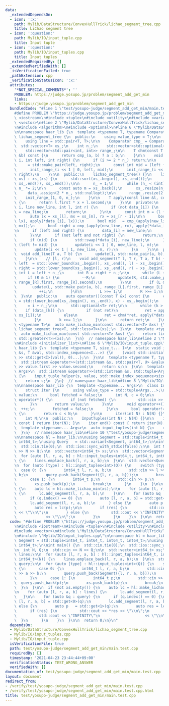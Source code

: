 ```yaml
---
data:
  _extendedDependsOn:
  - icon: ':x:'
    path: Mylib/DataStructure/ConvexHullTrick/lichao_segment_tree.cpp
    title: LiChao segment tree
  - icon: ':question:'
    path: Mylib/IO/input_tuple.cpp
    title: Input tuple
  - icon: ':question:'
    path: Mylib/IO/input_tuples.cpp
    title: Input tuples
  _extendedRequiredBy: []
  _extendedVerifiedWith: []
  _isVerificationFailed: true
  _pathExtension: cpp
  _verificationStatusIcon: ':x:'
  attributes:
    '*NOT_SPECIAL_COMMENTS*': ''
    PROBLEM: https://judge.yosupo.jp/problem/segment_add_get_min
    links:
    - https://judge.yosupo.jp/problem/segment_add_get_min
  bundledCode: "#line 1 \"test/yosupo-judge/segment_add_get_min/main.test.cpp\"\n\
    #define PROBLEM \"https://judge.yosupo.jp/problem/segment_add_get_min\"\n\n#include\
    \ <iostream>\n#include <tuple>\n#include <utility>\n#include <variant>\n#include\
    \ <vector>\n#line 2 \"Mylib/DataStructure/ConvexHullTrick/lichao_segment_tree.cpp\"\
    \n#include <algorithm>\n#include <optional>\n#line 6 \"Mylib/DataStructure/ConvexHullTrick/lichao_segment_tree.cpp\"\
    \n\nnamespace haar_lib {\n  template <typename T, typename Comparator>\n  class\
    \ lichao_segment_tree {\n  public:\n    using value_type = T;\n\n  private:\n\
    \    using line = std::pair<T, T>;\n\n    Comparator cmp_ = Comparator();\n  \
    \  std::vector<T> xs_;\n    int n_;\n    std::vector<std::optional<line>> data_;\n\
    \    std::vector<std::pair<int, int>> range_;\n\n    T chm(const T &a, const T\
    \ &b) const {\n      return cmp_(a, b) ? a : b;\n    }\n\n    void init_range_(int\
    \ i, int left, int right) {\n      if (i >= 2 * n_) return;\n\n      range_[i]\
    \     = std::make_pair(left, right);\n      const int mid = (left + right) / 2;\n\
    \      init_range_(i << 1 | 0, left, mid);\n      init_range_(i << 1 | 1, mid,\
    \ right);\n    }\n\n  public:\n    lichao_segment_tree() {}\n    lichao_segment_tree(std::vector<T>\
    \ xs) : xs_(xs) {\n      std::sort(xs_.begin(), xs_.end());\n      xs_.erase(std::unique(xs_.begin(),\
    \ xs_.end()), xs_.end());\n\n      n_ = 1;\n      while (n_ < (int) xs_.size())\
    \ n_ *= 2;\n\n      const auto m = xs_.back();\n      xs_.resize(n_, m);\n\n \
    \     data_.assign(2 * n_, std::nullopt);\n\n      range_.resize(2 * n_);\n  \
    \    init_range_(1, 0, n_);\n    }\n\n    T apply(const line &l, const T &x) const\
    \ {\n      return l.first * x + l.second;\n    }\n\n  private:\n    void update(int\
    \ i, line new_line, int l, int r) {\n      if (not data_[i]) {\n        data_[i]\
    \ = new_line;\n        return;\n      }\n\n      const int m = (l + r) / 2;\n\n\
    \      auto lx = xs_[l], mx = xs_[m], rx = xs_[r - 1];\n\n      bool left  = cmp_(apply(new_line,\
    \ lx), apply(*data_[i], lx));\n      bool mid   = cmp_(apply(new_line, mx), apply(*data_[i],\
    \ mx));\n      bool right = cmp_(apply(new_line, rx), apply(*data_[i], rx));\n\
    \n      if (left and right) {\n        data_[i] = new_line;\n        return;\n\
    \      }\n\n      if (not left and not right) {\n        return;\n      }\n\n\
    \      if (mid) {\n        std::swap(*data_[i], new_line);\n      }\n\n      if\
    \ (left != mid) {\n        update(i << 1 | 0, new_line, l, m);\n      } else {\n\
    \        update(i << 1 | 1, new_line, m, r);\n      }\n    }\n\n  public:\n  \
    \  void add_line(T a, T b) {\n      update(1, std::make_pair(a, b), 0, n_);\n\
    \    }\n\n    // [l, r)\n    void add_segment(T l, T r, T a, T b) {\n      int\
    \ left  = std::lower_bound(xs_.begin(), xs_.end(), l) - xs_.begin();\n      int\
    \ right = std::lower_bound(xs_.begin(), xs_.end(), r) - xs_.begin();\n\n     \
    \ int L = left + n_;\n      int R = right + n_;\n\n      while (L < R) {\n   \
    \     if (R & 1) {\n          --R;\n          update(R, std::make_pair(a, b),\
    \ range_[R].first, range_[R].second);\n        }\n\n        if (L & 1) {\n   \
    \       update(L, std::make_pair(a, b), range_[L].first, range_[L].second);\n\
    \          ++L;\n        }\n\n        L >>= 1;\n        R >>= 1;\n      }\n  \
    \  }\n\n  public:\n    auto operator()(const T &x) const {\n      const int i\
    \ = std::lower_bound(xs_.begin(), xs_.end(), x) - xs_.begin();\n      int k  \
    \     = i + n_;\n\n      std::optional<T> ret;\n\n      while (k > 0) {\n    \
    \    if (data_[k]) {\n          if (not ret)\n            ret = apply(*data_[k],\
    \ xs_[i]);\n          else\n            ret = chm(*ret, apply(*data_[k], xs_[i]));\n\
    \        }\n        k >>= 1;\n      }\n\n      return ret;\n    }\n  };\n\n  template\
    \ <typename T>\n  auto make_lichao_min(const std::vector<T> &xs) {\n    return\
    \ lichao_segment_tree<T, std::less<T>>(xs);\n  }\n\n  template <typename T>\n\
    \  auto make_lichao_max(const std::vector<T> &xs) {\n    return lichao_segment_tree<T,\
    \ std::greater<T>>(xs);\n  }\n}  // namespace haar_lib\n#line 2 \"Mylib/IO/input_tuples.cpp\"\
    \n#include <initializer_list>\n#line 6 \"Mylib/IO/input_tuple.cpp\"\n\nnamespace\
    \ haar_lib {\n  template <typename T, size_t... I>\n  static void input_tuple_helper(std::istream\
    \ &s, T &val, std::index_sequence<I...>) {\n    (void) std::initializer_list<int>{(void(s\
    \ >> std::get<I>(val)), 0)...};\n  }\n\n  template <typename T, typename U>\n\
    \  std::istream &operator>>(std::istream &s, std::pair<T, U> &value) {\n    s\
    \ >> value.first >> value.second;\n    return s;\n  }\n\n  template <typename...\
    \ Args>\n  std::istream &operator>>(std::istream &s, std::tuple<Args...> &value)\
    \ {\n    input_tuple_helper(s, value, std::make_index_sequence<sizeof...(Args)>());\n\
    \    return s;\n  }\n}  // namespace haar_lib\n#line 8 \"Mylib/IO/input_tuples.cpp\"\
    \n\nnamespace haar_lib {\n  template <typename... Args>\n  class InputTuples {\n\
    \    struct iter {\n      using value_type = std::tuple<Args...>;\n      value_type\
    \ value;\n      bool fetched = false;\n      int N, c = 0;\n\n      value_type\
    \ operator*() {\n        if (not fetched) {\n          std::cin >> value;\n  \
    \      }\n        return value;\n      }\n\n      void operator++() {\n      \
    \  ++c;\n        fetched = false;\n      }\n\n      bool operator!=(iter &) const\
    \ {\n        return c < N;\n      }\n\n      iter(int N) : N(N) {}\n    };\n\n\
    \    int N;\n\n  public:\n    InputTuples(int N) : N(N) {}\n\n    iter begin()\
    \ const { return iter(N); }\n    iter end() const { return iter(N); }\n  };\n\n\
    \  template <typename... Args>\n  auto input_tuples(int N) {\n    return InputTuples<Args...>(N);\n\
    \  }\n}  // namespace haar_lib\n#line 10 \"test/yosupo-judge/segment_add_get_min/main.test.cpp\"\
    \n\nnamespace hl = haar_lib;\n\nusing Segment = std::tuple<int64_t, int64_t, int64_t,\
    \ int64_t>;\nusing Query   = std::variant<Segment, int64_t>;\n\nint main() {\n\
    \  std::cin.tie(0);\n  std::ios::sync_with_stdio(false);\n\n  int N, Q;\n  std::cin\
    \ >> N >> Q;\n\n  std::vector<int64_t> xs;\n\n  std::vector<Segment> lines;\n\n\
    \  for (auto [l, r, a, b] : hl::input_tuples<int64_t, int64_t, int64_t, int64_t>(N))\
    \ {\n    lines.emplace_back(l, r, a, b);\n  }\n\n  std::vector<Query> query;\n\
    \n  for (auto [type] : hl::input_tuples<int>(Q)) {\n    switch (type) {\n    \
    \  case 0: {\n        int64_t l, r, a, b;\n        std::cin >> l >> r >> a >>\
    \ b;\n        query.push_back(Segment({l, r, a, b}));\n        break;\n      }\n\
    \      case 1: {\n        int64_t p;\n        std::cin >> p;\n        query.push_back(p);\n\
    \        xs.push_back(p);\n        break;\n      }\n    }\n  }\n\n  if (not xs.empty())\
    \ {\n    auto lc = hl::make_lichao_min(xs);\n\n    for (auto [l, r, a, b] : lines)\
    \ {\n      lc.add_segment(l, r, a, b);\n    }\n\n    for (auto &q : query) {\n\
    \      if (q.index() == 0) {\n        auto [l, r, a, b] = std::get<0>(q);\n  \
    \      lc.add_segment(l, r, a, b);\n      } else {\n        auto p   = std::get<1>(q);\n\
    \        auto res = lc(p);\n\n        if (res) {\n          std::cout << *res\
    \ << \"\\n\";\n        } else {\n          std::cout << \"INFINITY\"\n       \
    \             << \"\\n\";\n        }\n      }\n    }\n  }\n\n  return 0;\n}\n"
  code: "#define PROBLEM \"https://judge.yosupo.jp/problem/segment_add_get_min\"\n\
    \n#include <iostream>\n#include <tuple>\n#include <utility>\n#include <variant>\n\
    #include <vector>\n#include \"Mylib/DataStructure/ConvexHullTrick/lichao_segment_tree.cpp\"\
    \n#include \"Mylib/IO/input_tuples.cpp\"\n\nnamespace hl = haar_lib;\n\nusing\
    \ Segment = std::tuple<int64_t, int64_t, int64_t, int64_t>;\nusing Query   = std::variant<Segment,\
    \ int64_t>;\n\nint main() {\n  std::cin.tie(0);\n  std::ios::sync_with_stdio(false);\n\
    \n  int N, Q;\n  std::cin >> N >> Q;\n\n  std::vector<int64_t> xs;\n\n  std::vector<Segment>\
    \ lines;\n\n  for (auto [l, r, a, b] : hl::input_tuples<int64_t, int64_t, int64_t,\
    \ int64_t>(N)) {\n    lines.emplace_back(l, r, a, b);\n  }\n\n  std::vector<Query>\
    \ query;\n\n  for (auto [type] : hl::input_tuples<int>(Q)) {\n    switch (type)\
    \ {\n      case 0: {\n        int64_t l, r, a, b;\n        std::cin >> l >> r\
    \ >> a >> b;\n        query.push_back(Segment({l, r, a, b}));\n        break;\n\
    \      }\n      case 1: {\n        int64_t p;\n        std::cin >> p;\n      \
    \  query.push_back(p);\n        xs.push_back(p);\n        break;\n      }\n  \
    \  }\n  }\n\n  if (not xs.empty()) {\n    auto lc = hl::make_lichao_min(xs);\n\
    \n    for (auto [l, r, a, b] : lines) {\n      lc.add_segment(l, r, a, b);\n \
    \   }\n\n    for (auto &q : query) {\n      if (q.index() == 0) {\n        auto\
    \ [l, r, a, b] = std::get<0>(q);\n        lc.add_segment(l, r, a, b);\n      }\
    \ else {\n        auto p   = std::get<1>(q);\n        auto res = lc(p);\n\n  \
    \      if (res) {\n          std::cout << *res << \"\\n\";\n        } else {\n\
    \          std::cout << \"INFINITY\"\n                    << \"\\n\";\n      \
    \  }\n      }\n    }\n  }\n\n  return 0;\n}\n"
  dependsOn:
  - Mylib/DataStructure/ConvexHullTrick/lichao_segment_tree.cpp
  - Mylib/IO/input_tuples.cpp
  - Mylib/IO/input_tuple.cpp
  isVerificationFile: true
  path: test/yosupo-judge/segment_add_get_min/main.test.cpp
  requiredBy: []
  timestamp: '2021-04-23 23:44:44+09:00'
  verificationStatus: TEST_WRONG_ANSWER
  verifiedWith: []
documentation_of: test/yosupo-judge/segment_add_get_min/main.test.cpp
layout: document
redirect_from:
- /verify/test/yosupo-judge/segment_add_get_min/main.test.cpp
- /verify/test/yosupo-judge/segment_add_get_min/main.test.cpp.html
title: test/yosupo-judge/segment_add_get_min/main.test.cpp
---
```

